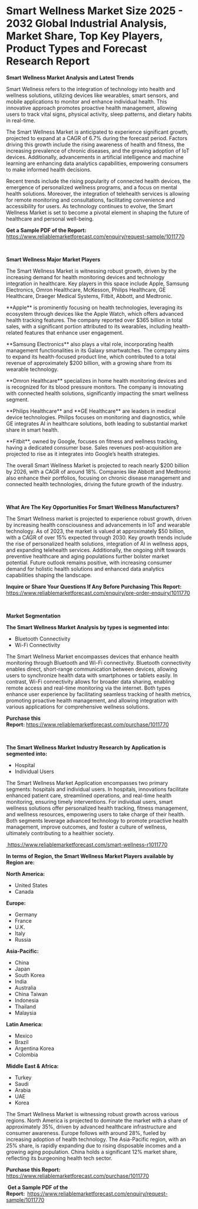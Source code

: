 <p><h1>Smart Wellness Market Size 2025 - 2032 Global Industrial Analysis, Market Share, Top Key Players, Product Types and Forecast Research Report</h1></p><p><strong>Smart Wellness Market Analysis and Latest Trends</strong></p>
<p><p>Smart Wellness refers to the integration of technology into health and wellness solutions, utilizing devices like wearables, smart sensors, and mobile applications to monitor and enhance individual health. This innovative approach promotes proactive health management, allowing users to track vital signs, physical activity, sleep patterns, and dietary habits in real-time.</p><p>The Smart Wellness Market is anticipated to experience significant growth, projected to expand at a CAGR of 6.7% during the forecast period. Factors driving this growth include the rising awareness of health and fitness, the increasing prevalence of chronic diseases, and the growing adoption of IoT devices. Additionally, advancements in artificial intelligence and machine learning are enhancing data analytics capabilities, empowering consumers to make informed health decisions.</p><p>Recent trends include the rising popularity of connected health devices, the emergence of personalized wellness programs, and a focus on mental health solutions. Moreover, the integration of telehealth services is allowing for remote monitoring and consultations, facilitating convenience and accessibility for users. As technology continues to evolve, the Smart Wellness Market is set to become a pivotal element in shaping the future of healthcare and personal well-being.</p></p>
<p><strong>Get a Sample PDF of the Report:&nbsp;</strong> <a href="https://www.reliablemarketforecast.com/enquiry/request-sample/1011770?utm_campaign=2533&utm_medium=2&utm_source=Github&utm_content=ia&utm_term=18042025&utm_id=smart-wellness">https://www.reliablemarketforecast.com/enquiry/request-sample/1011770</a></p>
<p>&nbsp;</p>
<p><strong>Smart Wellness Major Market Players</strong></p>
<p><p>The Smart Wellness Market is witnessing robust growth, driven by the increasing demand for health monitoring devices and technology integration in healthcare. Key players in this space include Apple, Samsung Electronics, Omron Healthcare, McKesson, Philips Healthcare, GE Healthcare, Draeger Medical Systems, Fitbit, Abbott, and Medtronic.</p><p>**Apple** is prominently focusing on health technologies, leveraging its ecosystem through devices like the Apple Watch, which offers advanced health tracking features. The company reported over $365 billion in total sales, with a significant portion attributed to its wearables, including health-related features that enhance user engagement.</p><p>**Samsung Electronics** also plays a vital role, incorporating health management functionalities in its Galaxy smartwatches. The company aims to expand its health-focused product line, which contributed to a total revenue of approximately $200 billion, with a growing share from its wearable technology.</p><p>**Omron Healthcare** specializes in home health monitoring devices and is recognized for its blood pressure monitors. The company is innovating with connected health solutions, significantly impacting the smart wellness segment.</p><p>**Philips Healthcare** and **GE Healthcare** are leaders in medical device technologies. Philips focuses on monitoring and diagnostics, while GE integrates AI in healthcare solutions, both leading to substantial market share in smart health.</p><p>**Fitbit**, owned by Google, focuses on fitness and wellness tracking, having a dedicated consumer base. Sales revenues post-acquisition are projected to rise as it integrates into Google’s health strategies.</p><p>The overall Smart Wellness Market is projected to reach nearly $200 billion by 2026, with a CAGR of around 18%. Companies like Abbott and Medtronic also enhance their portfolios, focusing on chronic disease management and connected health technologies, driving the future growth of the industry.</p></p>
<p>&nbsp;</p>
<p><strong>What Are The Key Opportunities For Smart Wellness Manufacturers?</strong></p>
<p><p>The Smart Wellness market is projected to experience robust growth, driven by increasing health consciousness and advancements in IoT and wearable technology. As of 2023, the market is valued at approximately $50 billion, with a CAGR of over 15% expected through 2030. Key growth trends include the rise of personalized health solutions, integration of AI in wellness apps, and expanding telehealth services. Additionally, the ongoing shift towards preventive healthcare and aging populations further bolster market potential. Future outlook remains positive, with increasing consumer demand for holistic health solutions and enhanced data analytics capabilities shaping the landscape.</p></p>
<p><strong>Inquire or Share Your Questions If Any Before Purchasing This Report:</strong> <a href="https://www.reliablemarketforecast.com/enquiry/pre-order-enquiry/1011770?utm_campaign=2533&utm_medium=2&utm_source=Github&utm_content=ia&utm_term=18042025&utm_id=smart-wellness">https://www.reliablemarketforecast.com/enquiry/pre-order-enquiry/1011770</a></p>
<p>&nbsp;</p>
<p><strong>Market Segmentation</strong></p>
<p><strong>The Smart Wellness Market Analysis by types is segmented into:</strong></p>
<p><ul><li>Bluetooth Connectivity</li><li>Wi-Fi Connectivity</li></ul></p>
<p><p>The Smart Wellness Market encompasses devices that enhance health monitoring through Bluetooth and Wi-Fi connectivity. Bluetooth connectivity enables direct, short-range communication between devices, allowing users to synchronize health data with smartphones or tablets easily. In contrast, Wi-Fi connectivity allows for broader data sharing, enabling remote access and real-time monitoring via the internet. Both types enhance user experience by facilitating seamless tracking of health metrics, promoting proactive health management, and allowing integration with various applications for comprehensive wellness solutions.</p></p>
<p><strong>Purchase this Report:&nbsp;</strong><a href="https://www.reliablemarketforecast.com/purchase/1011770?utm_campaign=2533&utm_medium=2&utm_source=Github&utm_content=ia&utm_term=18042025&utm_id=smart-wellness">https://www.reliablemarketforecast.com/purchase/1011770</a></p>
<p>&nbsp;</p>
<p><strong>The Smart Wellness Market Industry Research by Application is segmented into:</strong></p>
<p><ul><li>Hospital</li><li>Individual Users</li></ul></p>
<p><p>The Smart Wellness Market Application encompasses two primary segments: hospitals and individual users. In hospitals, innovations facilitate enhanced patient care, streamlined operations, and real-time health monitoring, ensuring timely interventions. For individual users, smart wellness solutions offer personalized health tracking, fitness management, and wellness resources, empowering users to take charge of their health. Both segments leverage advanced technology to promote proactive health management, improve outcomes, and foster a culture of wellness, ultimately contributing to a healthier society.</p></p>
<p><a href="https://www.reliablemarketforecast.com/smart-wellness-r1011770?utm_campaign=2533&utm_medium=2&utm_source=Github&utm_content=ia&utm_term=18042025&utm_id=smart-wellness">&nbsp;https://www.reliablemarketforecast.com/smart-wellness-r1011770</a></p>
<p><strong>In terms of Region, the Smart Wellness Market Players available by Region are:</strong></p>
<p>
    <p> <strong> North America: </strong>
        <ul>
            <li>United States</li>
            <li>Canada</li>
        </ul>
        </p> 
    <p> <strong> Europe: </strong>
        <ul>
            <li>Germany</li>
            <li>France</li>
            <li>U.K.</li>
            <li>Italy</li>
            <li>Russia</li>
        </ul>
        </p> 
    <p> <strong> Asia-Pacific: </strong>
        <ul>
            <li>China</li>
            <li>Japan</li>
            <li>South Korea</li>
            <li>India</li>
            <li>Australia</li>
            <li>China Taiwan</li>
            <li>Indonesia</li>
            <li>Thailand</li>
            <li>Malaysia</li>
        </ul>
        </p> 
    <p> <strong> Latin America: </strong>
        <ul>
            <li>Mexico</li>
            <li>Brazil</li>
            <li>Argentina Korea</li>
            <li>Colombia</li>
        </ul>
        </p> 
    <p> <strong> Middle East & Africa: </strong>
        <ul>
            <li>Turkey</li>
            <li>Saudi</li>
            <li>Arabia</li>
            <li>UAE</li>
            <li>Korea</li>
        </ul>
    </p>
    </p>
<p><p>The Smart Wellness Market is witnessing robust growth across various regions. North America is projected to dominate the market with a share of approximately 35%, driven by advanced healthcare infrastructure and consumer awareness. Europe follows with around 28%, fueled by increasing adoption of health technology. The Asia-Pacific region, with an 25% share, is rapidly expanding due to rising disposable incomes and a growing aging population. China holds a significant 12% market share, reflecting its burgeoning health tech sector.</p></p>
<p><strong>Purchase this Report: </strong><a href="https://www.reliablemarketforecast.com/purchase/1011770?utm_campaign=2533&utm_medium=2&utm_source=Github&utm_content=ia&utm_term=18042025&utm_id=smart-wellness">https://www.reliablemarketforecast.com/purchase/1011770</a></p>
<p>&nbsp;<strong>Get a Sample PDF of the Report:&nbsp;&nbsp;</strong><a href="https://www.reliablemarketforecast.com/enquiry/request-sample/1011770?utm_campaign=2533&utm_medium=2&utm_source=Github&utm_content=ia&utm_term=18042025&utm_id=smart-wellness">https://www.reliablemarketforecast.com/enquiry/request-sample/1011770</a></p>
<p><strong></strong></p>
<p><p></p><p></p><p></p></p>
